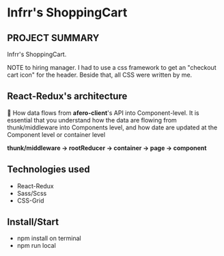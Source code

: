 # Infrr's ShoppingCart

## PROJECT SUMMARY

Infrr's ShoppingCart.

NOTE to hiring manager. I had to use a css framework to get an "checkout cart icon" for the header. Beside that, all CSS were written by me.

## React-Redux's architecture

💠 How data flows from **afero-client**'s API into Component-level. It is essential that you understand how the data are flowing from thunk/middleware into Components level, and how date are updated at the Component level or container level

**thunk/middleware -> rootReducer -> container -> page -> component**

## Technologies used

- React-Redux
- Sass/Scss
- CSS-Grid

## Install/Start

- npm install on terminal
- npm run local
